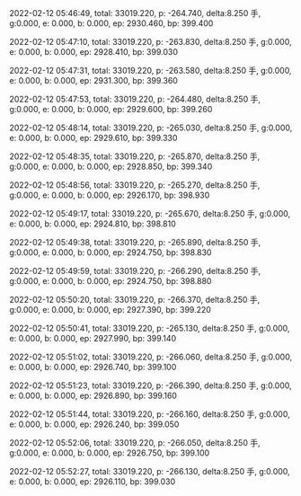 2022-02-12 05:46:49, total: 33019.220, p: -264.740, delta:8.250 手, g:0.000, e: 0.000, b: 0.000, ep: 2930.460, bp: 399.400

2022-02-12 05:47:10, total: 33019.220, p: -263.830, delta:8.250 手, g:0.000, e: 0.000, b: 0.000, ep: 2928.410, bp: 399.030

2022-02-12 05:47:31, total: 33019.220, p: -263.580, delta:8.250 手, g:0.000, e: 0.000, b: 0.000, ep: 2931.300, bp: 399.360

2022-02-12 05:47:53, total: 33019.220, p: -264.480, delta:8.250 手, g:0.000, e: 0.000, b: 0.000, ep: 2929.600, bp: 399.260

2022-02-12 05:48:14, total: 33019.220, p: -265.030, delta:8.250 手, g:0.000, e: 0.000, b: 0.000, ep: 2929.610, bp: 399.330

2022-02-12 05:48:35, total: 33019.220, p: -265.870, delta:8.250 手, g:0.000, e: 0.000, b: 0.000, ep: 2928.850, bp: 399.340

2022-02-12 05:48:56, total: 33019.220, p: -265.270, delta:8.250 手, g:0.000, e: 0.000, b: 0.000, ep: 2926.170, bp: 398.930

2022-02-12 05:49:17, total: 33019.220, p: -265.670, delta:8.250 手, g:0.000, e: 0.000, b: 0.000, ep: 2924.810, bp: 398.810

2022-02-12 05:49:38, total: 33019.220, p: -265.890, delta:8.250 手, g:0.000, e: 0.000, b: 0.000, ep: 2924.750, bp: 398.830

2022-02-12 05:49:59, total: 33019.220, p: -266.290, delta:8.250 手, g:0.000, e: 0.000, b: 0.000, ep: 2924.750, bp: 398.880

2022-02-12 05:50:20, total: 33019.220, p: -266.370, delta:8.250 手, g:0.000, e: 0.000, b: 0.000, ep: 2927.390, bp: 399.220

2022-02-12 05:50:41, total: 33019.220, p: -265.130, delta:8.250 手, g:0.000, e: 0.000, b: 0.000, ep: 2927.990, bp: 399.140

2022-02-12 05:51:02, total: 33019.220, p: -266.060, delta:8.250 手, g:0.000, e: 0.000, b: 0.000, ep: 2926.740, bp: 399.100

2022-02-12 05:51:23, total: 33019.220, p: -266.390, delta:8.250 手, g:0.000, e: 0.000, b: 0.000, ep: 2926.890, bp: 399.160

2022-02-12 05:51:44, total: 33019.220, p: -266.160, delta:8.250 手, g:0.000, e: 0.000, b: 0.000, ep: 2926.240, bp: 399.050

2022-02-12 05:52:06, total: 33019.220, p: -266.050, delta:8.250 手, g:0.000, e: 0.000, b: 0.000, ep: 2926.750, bp: 399.100

2022-02-12 05:52:27, total: 33019.220, p: -266.130, delta:8.250 手, g:0.000, e: 0.000, b: 0.000, ep: 2926.110, bp: 399.030